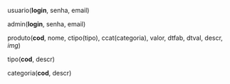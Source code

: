 usuario(__login__, senha, email)

admin(__login__, senha, email)

produto(__cod__, nome, ctipo(tipo), ccat(categoria), valor, dtfab, dtval, descr, _img_)

tipo(__cod__, descr)

categoria(__cod__, descr)

